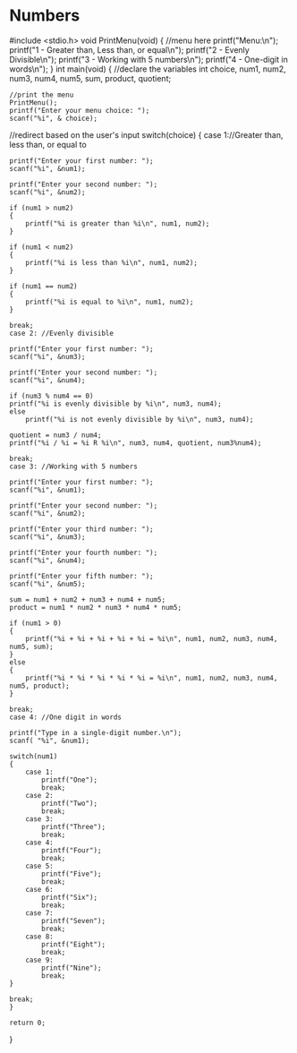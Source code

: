 # Numbers


#include <stdio.h>
void PrintMenu(void)
{
    //menu here
    printf("Menu:\n");
    printf("1 - Greater than, Less than, or equal\n");
    printf("2 - Evenly Divisible\n");
    printf("3 - Working with 5 numbers\n");
    printf("4 - One-digit in words\n");
}
int main(void)
{
	//declare the variables
	int choice, num1, num2, num3, num4, num5, sum, product, quotient;
	
	//print the menu
	PrintMenu();
	printf("Enter your menu choice: ");
	scanf("%i", & choice);
	
   //redirect based on the user's input
   switch(choice)
   {
   case 1://Greater than, less than, or equal to
	
    printf("Enter your first number: ");
    scanf("%i", &num1);
    
    printf("Enter your second number: ");
    scanf("%i", &num2);
    
    if (num1 > num2)
    {
        printf("%i is greater than %i\n", num1, num2);
    }
    
    if (num1 < num2)
    {
        printf("%i is less than %i\n", num1, num2);
    }
    
    if (num1 == num2)
    {
        printf("%i is equal to %i\n", num1, num2);
    }
	
    break;
    case 2: //Evenly divisible
	
    printf("Enter your first number: ");
    scanf("%i", &num3);
	
    printf("Enter your second number: ");
    scanf("%i", &num4);

    if (num3 % num4 == 0)	
	printf("%i is evenly divisible by %i\n", num3, num4);
    else	
    	printf("%i is not evenly divisible by %i\n", num3, num4);

    quotient = num3 / num4;
    printf("%i / %i = %i R %i\n", num3, num4, quotient, num3%num4);
	
    break;
    case 3: //Working with 5 numbers

    printf("Enter your first number: ");
    scanf("%i", &num1);
    
    printf("Enter your second number: ");
    scanf("%i", &num2);
    
    printf("Enter your third number: ");
    scanf("%i", &num3);
    
    printf("Enter your fourth number: ");
    scanf("%i", &num4);
    
    printf("Enter your fifth number: ");
    scanf("%i", &num5);
    
    sum = num1 + num2 + num3 + num4 + num5;
    product = num1 * num2 * num3 * num4 * num5;
    
    if (num1 > 0)
    {
        printf("%i + %i + %i + %i + %i = %i\n", num1, num2, num3, num4, num5, sum);
    }
    else
    {
        printf("%i * %i * %i * %i * %i = %i\n", num1, num2, num3, num4, num5, product);
    }
	
    break;
    case 4: //One digit in words
    
    printf("Type in a single-digit number.\n");
    scanf( "%i", &num1);
    
    switch(num1)
    {
        case 1:
            printf("One");
            break;
        case 2:
            printf("Two");
            break;
        case 3:
            printf("Three");
            break;
        case 4:
            printf("Four");
            break;
        case 5:
            printf("Five");
            break;
        case 6:
            printf("Six");
            break;
        case 7:
            printf("Seven");
            break;
        case 8:
            printf("Eight");
            break;
        case 9:
            printf("Nine");
            break;
    }
	
	break;
	}

	return 0;
}
